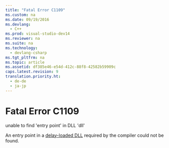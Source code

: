 ```yaml
---
title: "Fatal Error C1109"
ms.custom: na
ms.date: 09/19/2016
ms.devlang: 
  - C++
ms.prod: visual-studio-dev14
ms.reviewer: na
ms.suite: na
ms.technology: 
  - devlang-csharp
ms.tgt_pltfrm: na
ms.topic: article
ms.assetid: df385e46-e54d-412c-88f8-42582b59909c
caps.latest.revision: 9
translation.priority.ht: 
  - de-de
  - ja-jp
---
```

# Fatal Error C1109
unable to find 'entry point' in DLL 'dll'  
  
 An entry point in a [delay-loaded DLL](../vs140/Linker-Support-for-Delay-Loaded-DLLs.md) required by the compiler could not be found.